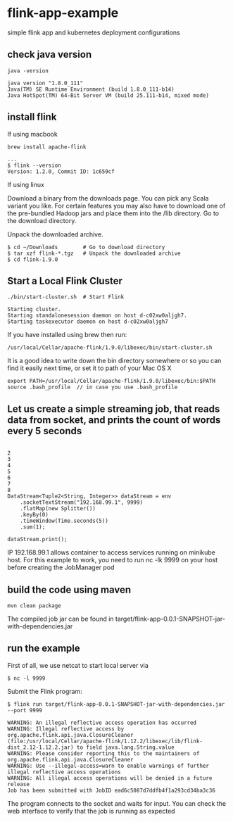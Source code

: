 # flink-app-example
simple flink app and kubernetes deployment configurations

## check java version

```
java -version

java version "1.8.0_111"
Java(TM) SE Runtime Environment (build 1.8.0_111-b14)
Java HotSpot(TM) 64-Bit Server VM (build 25.111-b14, mixed mode)

```

## install flink

If using macbook

```
brew install apache-flink

...
$ flink --version
Version: 1.2.0, Commit ID: 1c659cf
```

If using linux

Download a binary from the downloads page. You can pick any Scala variant you like. For certain features you may also have to download one of the pre-bundled Hadoop jars and place them into the /lib directory.
Go to the download directory.

Unpack the downloaded archive.

```
$ cd ~/Downloads        # Go to download directory
$ tar xzf flink-*.tgz   # Unpack the downloaded archive
$ cd flink-1.9.0
```

## Start a Local Flink Cluster

```
./bin/start-cluster.sh  # Start Flink

Starting cluster.
Starting standalonesession daemon on host d-c02xw0aljgh7.
Starting taskexecutor daemon on host d-c02xw0aljgh7
```

If you have installed using brew then run:

```
/usr/local/Cellar/apache-flink/1.9.0/libexec/bin/start-cluster.sh
```

It is a good idea to write down the bin directory somewhere or so you can find it easily next time, or set it to path of your Mac OS X

```
export PATH=/usr/local/Cellar/apache-flink/1.9.0/libexec/bin:$PATH
source .bash_profile  // in case you use .bash_profile
```

## Let us create a simple streaming job, that reads data from socket, and prints the count of words every 5 seconds

```

2
3
4
5
6
7
8
DataStream<Tuple2<String, Integer>> dataStream = env
    .socketTextStream("192.168.99.1", 9999)
    .flatMap(new Splitter())
    .keyBy(0)
    .timeWindow(Time.seconds(5))
    .sum(1);

dataStream.print();
```

IP 192.168.99.1 allows container to access services running on minikube host. For this example to work, you need to run nc -lk 9999 on your host before creating the JobManager pod

## build the  code using maven

```
mvn clean package
```

The compiled job jar can be found in target/flink-app-0.0.1-SNAPSHOT-jar-with-dependencies.jar


## run the example

First of all, we use netcat to start local server via

```
$ nc -l 9999
```

Submit the Flink program:

```
$ flink run target/flink-app-0.0.1-SNAPSHOT-jar-with-dependencies.jar --port 9999

WARNING: An illegal reflective access operation has occurred
WARNING: Illegal reflective access by org.apache.flink.api.java.ClosureCleaner (file:/usr/local/Cellar/apache-flink/1.12.2/libexec/lib/flink-dist_2.12-1.12.2.jar) to field java.lang.String.value
WARNING: Please consider reporting this to the maintainers of org.apache.flink.api.java.ClosureCleaner
WARNING: Use --illegal-access=warn to enable warnings of further illegal reflective access operations
WARNING: All illegal access operations will be denied in a future release
Job has been submitted with JobID ead6c5087d7ddfb4f1a293cd34ba3c36
```

The program connects to the socket and waits for input. You can check the web interface to verify that the job is running as expected

